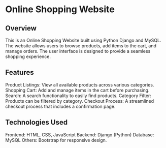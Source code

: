 # Online Shopping Website

## Overview
This is an Online Shopping Website built using Python Django and MySQL. The website allows users to browse products, add items to the cart, and manage orders. The user interface is designed to provide a seamless shopping experience.

## Features
Product Listings: View all available products across various categories.
Shopping Cart: Add and manage items in the cart before purchasing.
Search: A search functionality to easily find products.
Category Filter: Products can be filtered by category.
Checkout Process: A streamlined checkout process that includes a confirmation page.
## Technologies Used
Frontend: HTML, CSS, JavaScript
Backend: Django (Python)
Database: MySQL
Others: Bootstrap for responsive design.
